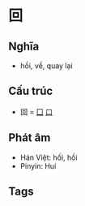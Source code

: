 # 回

## Nghĩa
* hồi, về, quay lại

## Cấu trúc
* 回 = [囗](囗.md) [口](口.md)

## Phát âm
* Hán Việt: hối, hồi
* Pinyin: Huí

## Tags

<script>window.HANZI_FIELD='回';</script>
